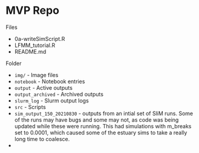 # MVP Repo

Files
* 0a-writeSimScript.R
* LFMM_tutorial.R
* README.md 

Folder
* `img/` - Image files
* `notebook` - Notebook entries
* `output` - Active outputs
* `output_archived` - Archived outputs 
* `slurm_log` - Slurm output logs
* `src` - Scripts
* `sim_output_150_20210830` - outputs from an intial set of SliM runs. Some of the runs may have bugs and some may not, as code was being updated while these were running. This had simulations with m_breaks set to 0.0001, which caused some of the estuary sims to take a really long time to coalesce.
* 
